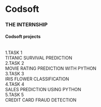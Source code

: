 <h1>Codsoft</h1>
<h3>THE INTERNSHIP</h3>
<h4>Codsoft projects</h4><br>
1.TASK 1<br>             
TITANIC SURVIVAL PREDICTION<br>              
2.TASK 2<br>        
MOVIE RATING PREDICTION WITH PYTHON<br>          
3.TASK 3<br>       
IRIS FLOWER CLASSIFICATION<br>       
4.TASK 4<br>       
SALES PREDICTION USING PYTHON<br>            
5.TASK 5<br>         
CREDIT CARD FRAUD DETECTION<br>          
